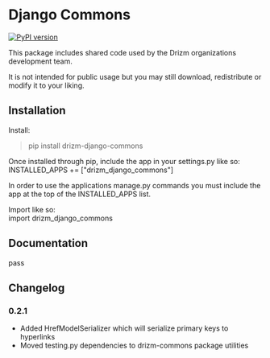 # Django Commons
[![PyPI version](https://badge.fury.io/py/drizm-django-commons.svg)](https://badge.fury.io/py/drizm-django-commons)

This package includes shared code used by
the Drizm organizations development team.  

It is not intended for public usage but you
may still download, redistribute or 
modify it to your liking.

## Installation

Install:  
>pip install drizm-django-commons

Once installed through pip, include
the app in your settings.py like so:  
INSTALLED_APPS += ["drizm_django_commons"]  

In order to use the applications
manage.py commands you must include the
app at the top of the INSTALLED_APPS list.

Import like so:  
import drizm_django_commons

## Documentation

pass

## Changelog

### 0.2.1

- Added HrefModelSerializer which will
serialize primary keys to hyperlinks
- Moved testing.py dependencies to
drizm-commons package utilities
